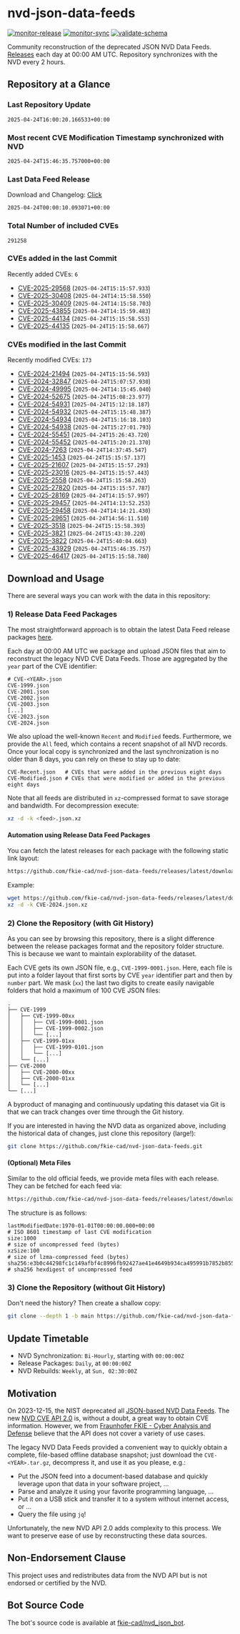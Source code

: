 # nvd-json-data-feeds

[![monitor-release](https://github.com/fkie-cad/nvd-json-data-feeds/actions/workflows/monitor_release.yml/badge.svg)](https://github.com/fkie-cad/nvd-json-data-feeds/actions/workflows/monitor_release.yml)
[![monitor-sync](https://github.com/fkie-cad/nvd-json-data-feeds/actions/workflows/monitor_sync.yml/badge.svg)](https://github.com/fkie-cad/nvd-json-data-feeds/actions/workflows/monitor_sync.yml)
[![validate-schema](https://github.com/fkie-cad/nvd-json-data-feeds/actions/workflows/validate_schema.yml/badge.svg)](https://github.com/fkie-cad/nvd-json-data-feeds/actions/workflows/validate_schema.yml)

Community reconstruction of the deprecated JSON NVD Data Feeds.
[Releases](https://github.com/fkie-cad/nvd-json-data-feeds/releases/latest) each day at 00:00 AM UTC.
Repository synchronizes with the NVD every 2 hours.

## Repository at a Glance

### Last Repository Update

```plain
2025-04-24T16:00:20.166533+00:00
```

### Most recent CVE Modification Timestamp synchronized with NVD

```plain
2025-04-24T15:46:35.757000+00:00
```

### Last Data Feed Release

Download and Changelog: [Click](https://github.com/fkie-cad/nvd-json-data-feeds/releases/latest)

```plain
2025-04-24T00:00:10.093071+00:00
```

### Total Number of included CVEs

```plain
291258
```

### CVEs added in the last Commit

Recently added CVEs: `6`

- [CVE-2025-29568](CVE-2025/CVE-2025-295xx/CVE-2025-29568.json) (`2025-04-24T15:15:57.933`)
- [CVE-2025-30408](CVE-2025/CVE-2025-304xx/CVE-2025-30408.json) (`2025-04-24T14:15:58.550`)
- [CVE-2025-30409](CVE-2025/CVE-2025-304xx/CVE-2025-30409.json) (`2025-04-24T14:15:58.703`)
- [CVE-2025-43855](CVE-2025/CVE-2025-438xx/CVE-2025-43855.json) (`2025-04-24T14:15:59.483`)
- [CVE-2025-44134](CVE-2025/CVE-2025-441xx/CVE-2025-44134.json) (`2025-04-24T15:15:58.553`)
- [CVE-2025-44135](CVE-2025/CVE-2025-441xx/CVE-2025-44135.json) (`2025-04-24T15:15:58.667`)


### CVEs modified in the last Commit

Recently modified CVEs: `173`

- [CVE-2024-21494](CVE-2024/CVE-2024-214xx/CVE-2024-21494.json) (`2025-04-24T15:15:56.593`)
- [CVE-2024-32847](CVE-2024/CVE-2024-328xx/CVE-2024-32847.json) (`2025-04-24T15:07:57.930`)
- [CVE-2024-49995](CVE-2024/CVE-2024-499xx/CVE-2024-49995.json) (`2025-04-24T14:15:45.040`)
- [CVE-2024-52675](CVE-2024/CVE-2024-526xx/CVE-2024-52675.json) (`2025-04-24T15:08:23.977`)
- [CVE-2024-54931](CVE-2024/CVE-2024-549xx/CVE-2024-54931.json) (`2025-04-24T15:12:18.187`)
- [CVE-2024-54932](CVE-2024/CVE-2024-549xx/CVE-2024-54932.json) (`2025-04-24T15:15:48.387`)
- [CVE-2024-54934](CVE-2024/CVE-2024-549xx/CVE-2024-54934.json) (`2025-04-24T15:16:18.103`)
- [CVE-2024-54938](CVE-2024/CVE-2024-549xx/CVE-2024-54938.json) (`2025-04-24T15:27:01.793`)
- [CVE-2024-55451](CVE-2024/CVE-2024-554xx/CVE-2024-55451.json) (`2025-04-24T15:26:43.720`)
- [CVE-2024-55452](CVE-2024/CVE-2024-554xx/CVE-2024-55452.json) (`2025-04-24T15:20:21.370`)
- [CVE-2024-7263](CVE-2024/CVE-2024-72xx/CVE-2024-7263.json) (`2025-04-24T14:37:45.547`)
- [CVE-2025-1453](CVE-2025/CVE-2025-14xx/CVE-2025-1453.json) (`2025-04-24T15:15:57.137`)
- [CVE-2025-21607](CVE-2025/CVE-2025-216xx/CVE-2025-21607.json) (`2025-04-24T15:15:57.293`)
- [CVE-2025-23016](CVE-2025/CVE-2025-230xx/CVE-2025-23016.json) (`2025-04-24T15:15:57.443`)
- [CVE-2025-2558](CVE-2025/CVE-2025-25xx/CVE-2025-2558.json) (`2025-04-24T15:15:58.263`)
- [CVE-2025-27820](CVE-2025/CVE-2025-278xx/CVE-2025-27820.json) (`2025-04-24T15:15:57.787`)
- [CVE-2025-28169](CVE-2025/CVE-2025-281xx/CVE-2025-28169.json) (`2025-04-24T14:15:57.997`)
- [CVE-2025-29457](CVE-2025/CVE-2025-294xx/CVE-2025-29457.json) (`2025-04-24T14:13:52.253`)
- [CVE-2025-29458](CVE-2025/CVE-2025-294xx/CVE-2025-29458.json) (`2025-04-24T14:14:21.430`)
- [CVE-2025-29651](CVE-2025/CVE-2025-296xx/CVE-2025-29651.json) (`2025-04-24T14:56:11.510`)
- [CVE-2025-3518](CVE-2025/CVE-2025-35xx/CVE-2025-3518.json) (`2025-04-24T15:15:58.393`)
- [CVE-2025-3821](CVE-2025/CVE-2025-38xx/CVE-2025-3821.json) (`2025-04-24T15:43:30.220`)
- [CVE-2025-3822](CVE-2025/CVE-2025-38xx/CVE-2025-3822.json) (`2025-04-24T15:40:04.663`)
- [CVE-2025-43929](CVE-2025/CVE-2025-439xx/CVE-2025-43929.json) (`2025-04-24T15:46:35.757`)
- [CVE-2025-46417](CVE-2025/CVE-2025-464xx/CVE-2025-46417.json) (`2025-04-24T15:15:58.780`)


## Download and Usage

There are several ways you can work with the data in this repository:

### 1) Release Data Feed Packages

The most straightforward approach is to obtain the latest Data Feed release packages [here](https://github.com/fkie-cad/nvd-json-data-feeds/releases/latest).

Each day at 00:00 AM UTC we package and upload JSON files that aim to reconstruct the legacy NVD CVE Data Feeds.
Those are aggregated by the `year` part of the CVE identifier:

```
# CVE-<YEAR>.json
CVE-1999.json
CVE-2001.json
CVE-2002.json
CVE-2003.json
[...]
CVE-2023.json
CVE-2024.json
```

We also upload the well-known `Recent` and `Modified` feeds.
Furthermore, we provide the `All` feed, which contains a recent snapshot of all NVD records.
Once your local copy is synchronized and the last synchronization is no older than 8 days, you can rely on these to stay up to date:

```plain
CVE-Recent.json   # CVEs that were added in the previous eight days
CVE-Modified.json # CVEs that were modified or added in the previous eight days
```

Note that all feeds are distributed in `xz`-compressed format to save storage and bandwidth.
For decompression execute:

```sh
xz -d -k <feed>.json.xz
```

#### Automation using Release Data Feed Packages

You can fetch the latest releases for each package with the following static link layout:

```sh
https://github.com/fkie-cad/nvd-json-data-feeds/releases/latest/download/CVE-<YEAR>.json.xz
```

Example:

```sh
wget https://github.com/fkie-cad/nvd-json-data-feeds/releases/latest/download/CVE-2024.json.xz
xz -d -k CVE-2024.json.xz
```

### 2) Clone the Repository (with Git History)

As you can see by browsing this repository, there is a slight difference between the release packages format and the repository folder structure.
This is because we want to maintain explorability of the dataset.

Each CVE gets its own JSON file, e.g., `CVE-1999-0001.json`.
Here, each file is put into a folder layout that first sorts by CVE `year` identifier part and then by `number` part.
We mask (`xx`) the last two digits to create easily navigable folders that hold a maximum of 100 CVE JSON files:

```plain
.
├── CVE-1999
│   ├── CVE-1999-00xx
│   │   ├── CVE-1999-0001.json
│   │   ├── CVE-1999-0002.json
│   │   └── [...]
│   ├── CVE-1999-01xx
│   │   ├── CVE-1999-0101.json
│   │   └── [...]
│   └── [...]
├── CVE-2000
│   ├── CVE-2000-00xx
│   ├── CVE-2000-01xx
│   └── [...]
└── [...]
```

A byproduct of managing and continuously updating this dataset via Git is that we can track changes over time through the Git history.

If you are interested in having the NVD data as organized above, including the historical data of changes, just clone this repository (large!):

```sh
git clone https://github.com/fkie-cad/nvd-json-data-feeds.git
```

#### (Optional) Meta Files

Similar to the old official feeds, we provide meta files with each release. They can be fetched for each feed via:

```sh
https://github.com/fkie-cad/nvd-json-data-feeds/releases/latest/download/CVE-<YEAR>.meta
```

The structure is as follows:

```plain
lastModifiedDate:1970-01-01T00:00:00.000+00:00                          # ISO 8601 timestamp of last CVE modification
size:1000                                                               # size of uncompressed feed (bytes)
xzSize:100                                                              # size of lzma-compressed feed (bytes)
sha256:e3b0c44298fc1c149afbf4c8996fb92427ae41e4649b934ca495991b7852b855 # sha256 hexdigest of uncompressed feed
```

### 3) Clone the Repository (without Git History)

Don't need the history? Then create a shallow copy:

```sh
git clone --depth 1 -b main https://github.com/fkie-cad/nvd-json-data-feeds.git
```


## Update Timetable

* NVD Synchronization: `Bi-Hourly`, starting with `00:00:00Z`
* Release Packages: `Daily`, at `00:00:00Z`
* NVD Rebuilds: `Weekly`, at `Sun, 02:30:00Z`


## Motivation

On 2023-12-15, the NIST deprecated all [JSON-based NVD Data Feeds](https://nvd.nist.gov/vuln/data-feeds#divRetirementBanner-1).
The new [NVD CVE API 2.0](https://nvd.nist.gov/developers/vulnerabilities) is, without a doubt, a great way to obtain CVE information.
However, we from [Fraunhofer FKIE - Cyber Analysis and Defense](https://www.fkie.fraunhofer.de/en/departments/cad.html) believe that the API does not cover a variety of use cases.

The legacy NVD Data Feeds provided a convenient way to quickly obtain a complete, file-based offline database snapshot; just download the `CVE-<YEAR>.tar.gz`, decompress it, and use it as you please, e.g.:

- Put the JSON feed into a document-based database and quickly leverage upon that data in your software project, ...
- Parse and analyze it using your favorite programming language, ...
- Put it on a USB stick and transfer it to a system without internet access, or ...
- Query the file using `jq`!

Unfortunately, the new NVD API 2.0 adds complexity to this process.
We want to preserve ease of use by reconstructing these data sources.

## Non-Endorsement Clause

This project uses and redistributes data from the NVD API but is not endorsed or certified by the NVD.

## Bot Source Code

The bot's source code is available at [fkie-cad/nvd\_json\_bot](https://github.com/fkie-cad/nvd_json_bot).